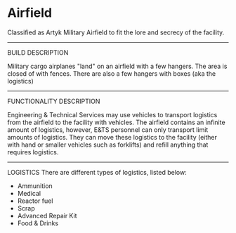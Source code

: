 # Airfield

Classified as Artyk Military Airfield to fit the lore and secrecy of the facility.

---

BUILD DESCRIPTION

Military cargo airplanes "land" on an airfield with a few hangers. The area is closed of with fences. There are also a few hangers with boxes (aka the logistics)

---

FUNCTIONALITY DESCRIPTION

Engineering & Technical Services may use vehicles to transport logistics from the airfield to the facility with vehicles. The airfield contains an infinite amount of logistics, however, E&TS personnel can only transport limit amounts of logistics. They can move these logistics to the facility (either with hand or smaller vehicles such as forklifts) and refill anything that requires logistics.

---

LOGISTICS
There are different types of logistics, listed below:

- Ammunition
- Medical
- Reactor fuel
- Scrap
- Advanced Repair Kit
- Food & Drinks
